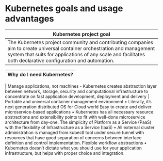 # Kubernetes goals and usage advantages

| Kubernetes project goal |
| ------- |
| The Kubernetes project community and contributing companies aim to create universal container orchestration and management system that suits for applications of any scale and facilitates both declarative configuration and automation.  |

| Why do I need Kubernetes? |
| ----- |
|
    Manage applications, not machines
        - Kubernetes creates abstraction layer between network, storage, security and computational infrastructure to concentrate on fast application development, deployment and delivery
|
Portable and universal container management environment
•	Literally, it’s next generation distributed OS for Cloud world
Easy to create and deliver microservice-based applications
•	Kubernetes has all necessary resource abstractions and extensibility points to fit with well-done microservice architecture from day-one.
The simplicity of Platform as a Service (PaaS) with the flexibility of Infrastructure as a Service (IaaS)
•	All external cluster administration is managed from kubectl tool under secure tunnel with resources that have good separation of concerns between interface definition and control implementation.
Flexible workflow abstractions
•	Kubernetes doesn’t dictate what you should use for your application infrastructure, but helps with proper choice and integration.
